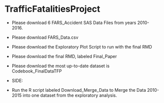 # TrafficFatalitiesProject

+ Please download 6 FARS_Accident SAS Data Files from years 2010-2016.

+ Please download FARS_Data.csv

+ Please download the Exploratory Plot Script to run with the final RMD 

+ Please download the final RMD, labeled Final_Paper

+ Please download the most up-to-date dataset is Codebook_FinalDataTFP



+ SIDE:
+ Run the R script labeled Download_Merge_Data to Merge the Data 2010-2015 into one dataset from the exploratory analysis.
